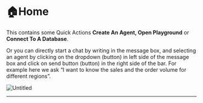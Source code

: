 # 🏠Home

This contains some Quick Actions **Create An Agent, Open Playground** or **Connect To A Database**. 

Or you can directly start a chat by writing in the message box, and selecting an agent by clicking on the dropdown (button) in left side of the message box and click on send button  (button) in the right side of the bar. For example here we ask “I want to know the sales and the order volume for different regions”.

![Untitled](%F0%9F%8F%A0Home%20716784159333427696d89faa069570fb/Untitled.png)

---